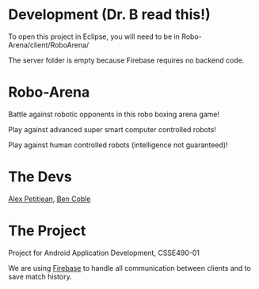 Development (Dr. B read this!)
===========
To open this project in Eclipse, you will need to be in Robo-Arena/client/RoboArena/

The server folder is empty because Firebase requires no backend code.

Robo-Arena
==========

Battle against robotic opponents in this robo boxing arena game!

Play against advanced super smart computer controlled robots!

Play against human controlled robots (intelligence not guaranteed)!


The Devs
========
[Alex Petitjean](http://github.com/petitJAM), [Ben Coble](http://github.com/bcoble)

The Project
===========

Project for Android Application Development, CSSE490-01

We are using [Firebase](http://firebase.com) to handle all communication between clients and to save match history.
